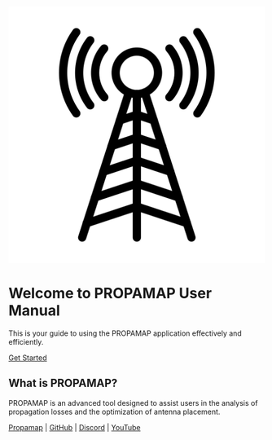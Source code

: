 
![Antena](../images/home/antenna.png)

# Welcome to PROPAMAP User Manual

This is your guide to using the PROPAMAP application effectively and efficiently.

[Get Started](Introduction)

## What is PROPAMAP?

PROPAMAP is an advanced tool designed to assist users in the analysis of propagation losses and the optimization of antenna placement.

[Propamap](https://propamap.cc.uah.es/) | [GitHub](https://github.com/propagamap) | [Discord](https://discord.com) | [YouTube](https://youtube.com)
